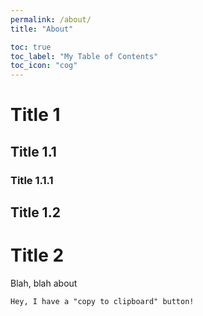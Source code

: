 ```yaml
---
permalink: /about/
title: "About"

toc: true
toc_label: "My Table of Contents"
toc_icon: "cog"
---
```


# Title 1

## Title 1.1

### Title 1.1.1

## Title 1.2

# Title 2

Blah, blah about

```
Hey, I have a "copy to clipboard" button!
```
